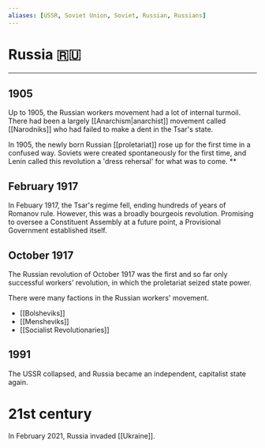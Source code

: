 ```yaml
---
aliases: [USSR, Soviet Union, Soviet, Russian, Russians]
---
```

# Russia 🇷🇺
---
## 1905
Up to 1905, the Russian workers movement had a lot of internal turmoil. There had been a largely [[Anarchism|anarchist]] movement called [[Narodniks]] who had failed to make a dent in the Tsar's state. 

In 1905, the newly born Russian [[proletariat]] rose up for the first time in a confused way. Soviets were created spontaneously for the first time, and Lenin called this revolution a 'dress rehersal' for what was to come. **

## February 1917
In Febuary 1917, the Tsar's regime fell, ending hundreds of years of Romanov rule. However, this was a broadly bourgeois revolution. Promising to oversee a Constituent Assembly at a future point, a Provisional Government established itself.

## October 1917
The Russian revolution of October 1917 was the first and so far only successful workers' revolution, in which the proletariat seized state power. 

There were many factions in the Russian workers' movement. 
- [[Bolsheviks]]
- [[Mensheviks]]
- [[Socialist Revolutionaries]]

## 1991
The USSR collapsed, and Russia became an independent, capitalist state again. 

# 21st century
In February 2021, Russia invaded [[Ukraine]]. 